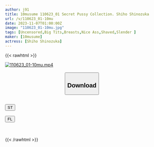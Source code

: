 ```yaml
---
author: j91
title: 10musume 110623_01 Secret Pussy Collection. Shiho Shinozuka
url: /v/110623_01-10mu
date: 2023-11-07T01:00:00Z
image: "110623_01-10mu.jpg"
tags: [Uncensored,Big Tits,Breasts,Nice Ass,Shaved,Slender ]
maker: [10musume]
actress: [Shiho Shinozuka]
---
```



{{< rawhtml >}}

<div class="video" data-videoid="jgBr1JKaXbUzjLL">
    <a href="javascript:;">
        <img src="https://my.j91.asia/v/110623_01-10mu.jpg" width="WIDTH" height="HEIGHT" alt="110623_01-10mu.mp4" loading="lazy">
    </a>
</div>

<script type="text/javascript" src="https://j91.asia/asset/on-demand-st.js"></script>

<br>
  <link rel="stylesheet" href="https://j91.asia/asset/bs5.css">
  
  <center>
  <button class="btn btn-primary" type="button" data-bs-toggle="collapse" data-bs-target=".multi-collapse" aria-expanded="false" aria-controls="multiCollapseExample1 multiCollapseExample2"><h2>Download</h2></button></center>
</p>
<div class="row">
  <div class="col">
    <div class="collapse multi-collapse" id="multiCollapseExample1">
      <div class="card card-body">
	      	      <br>
<div class="buttons">  
<a href="https://streamtape.to/v/jgBr1JKaXbUzjLL" target="_blank"><button class="btn-hover color-3"><i class="fa fa-download"></i> ST</button></a></div>
    </div>
  </div>
</div>
  <div class="col">
    <div class="collapse multi-collapse" id="multiCollapseExample2">
      <div class="card card-body">
	      <br>
<div class="buttons">
    <a href="https://filelions.online/f/ptlb9zfph5nf" target="_blank"><button class="btn-hover color-9"><i class="fa fa-download"></i> FL</button></a></div>
<br><br>
      </div>
    </div>
  </div>
</div>

{{< /rawhtml >}}
